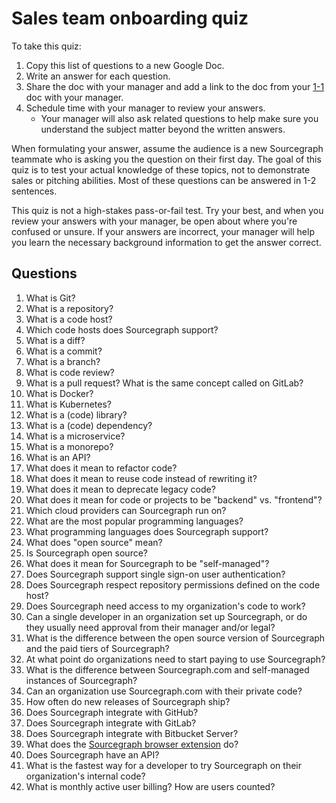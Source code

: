 # Sales team onboarding quiz

To take this quiz:

1. Copy this list of questions to a new Google Doc.
1. Write an answer for each question.
2. Share the doc with your manager and add a link to the doc from your [1-1](../../company-info-and-processes/communication/1-1.md) doc with your manager.
3. Schedule time with your manager to review your answers.
   - Your manager will also ask related questions to help make sure you understand the subject matter beyond the written answers.

When formulating your answer, assume the audience is a new Sourcegraph teammate who is asking you the question on their first day. The goal of this quiz is to test your actual knowledge of these topics, not to demonstrate sales or pitching abilities. Most of these questions can be answered in 1-2 sentences.

This quiz is not a high-stakes pass-or-fail test. Try your best, and when you review your answers with your manager, be open about where you're confused or unsure. If your answers are incorrect, your manager will help you learn the necessary background information to get the answer correct.

## Questions

1. What is Git?
1. What is a repository?
1. What is a code host?
1. Which code hosts does Sourcegraph support?
1. What is a diff?
1. What is a commit?
1. What is a branch?
1. What is code review?
1. What is a pull request? What is the same concept called on GitLab?
1. What is Docker?
1. What is Kubernetes?
1. What is a (code) library?
1. What is a (code) dependency?
1. What is a microservice?
1. What is a monorepo?
1. What is an API?
1. What does it mean to refactor code?
1. What does it mean to reuse code instead of rewriting it?
1. What does it mean to deprecate legacy code?
1. What does it mean for code or projects to be "backend" vs. "frontend"?
1. Which cloud providers can Sourcegraph run on?
1. What are the most popular programming languages?
1. What programming languages does Sourcegraph support?
1. What does "open source" mean?
1. Is Sourcegraph open source?
1. What does it mean for Sourcegraph to be "self-managed"?
1. Does Sourcegraph support single sign-on user authentication?
1. Does Sourcegraph respect repository permissions defined on the code host?
1. Does Sourcegraph need access to my organization's code to work?
1. Can a single developer in an organization set up Sourcegraph, or do they usually need approval from their manager and/or legal?
1. What is the difference between the open source version of Sourcegraph and the paid tiers of Sourcegraph?
1. At what point do organizations need to start paying to use Sourcegraph?
1. What is the difference between Sourcegraph.com and self-managed instances of Sourcegraph?
1. Can an organization use Sourcegraph.com with their private code?
1. How often do new releases of Sourcegraph ship?
1. Does Sourcegraph integrate with GitHub?
1. Does Sourcegraph integrate with GitLab?
1. Does Sourcegraph integrate with Bitbucket Server?
1. What does the [Sourcegraph browser extension](https://docs.sourcegraph.com/integration/browser_extension) do?
1. Does Sourcegraph have an API?
1. What is the fastest way for a developer to try Sourcegraph on their organization's internal code?
1. What is monthly active user billing? How are users counted?
